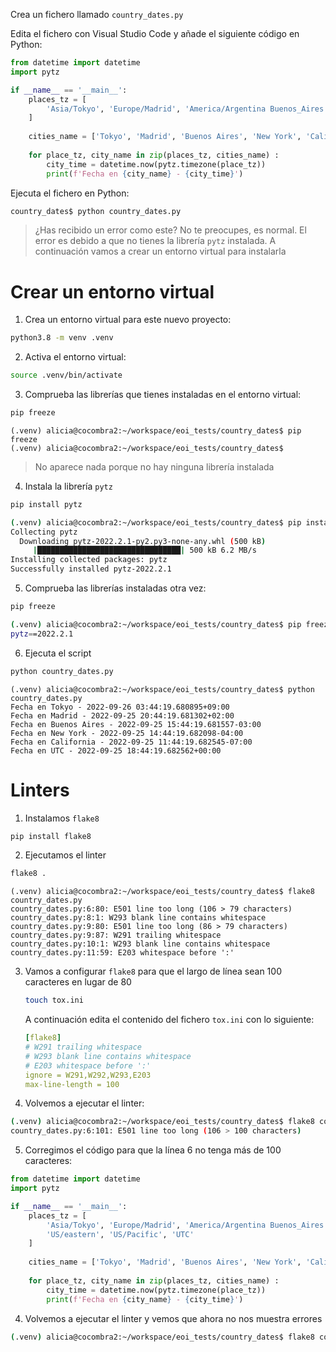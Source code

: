 Crea un fichero llamado `country_dates.py`

Edita el fichero con Visual Studio Code y añade el siguiente código en Python:

```python
from datetime import datetime
import pytz

if __name__ == '__main__':
    places_tz = [
        'Asia/Tokyo', 'Europe/Madrid', 'America/Argentina Buenos_Aires', 'US/eastern', 'US/Pacific', 'UTC'
    ]
    
    cities_name = ['Tokyo', 'Madrid', 'Buenos Aires', 'New York', 'California', 'UTC']    
    
    for place_tz, city_name in zip(places_tz, cities_name) :
        city_time = datetime.now(pytz.timezone(place_tz))
        print(f'Fecha en {city_name} - {city_time}')
```

Ejecuta el fichero en Python:

```bash
country_dates$ python country_dates.py
```

> ¿Has recibido un error como este? No te preocupes, es normal. El error es debido a que no tienes la librería `pytz` instalada. A continuación vamos a crear un entorno virtual para instalarla

# Crear un entorno virtual

1. Crea un entorno virtual para este nuevo proyecto:

```bash
python3.8 -m venv .venv
```

2. Activa el entorno virtual:

```bash
source .venv/bin/activate
```

3. Comprueba las librerías que tienes instaladas en el entorno virtual:

```bash
pip freeze
```

```
(.venv) alicia@cocombra2:~/workspace/eoi_tests/country_dates$ pip freeze
(.venv) alicia@cocombra2:~/workspace/eoi_tests/country_dates$ 
```

> No aparece nada porque no hay ninguna librería instalada

4. Instala la librería `pytz`

```bash
pip install pytz
```

```bash
(.venv) alicia@cocombra2:~/workspace/eoi_tests/country_dates$ pip install pytz
Collecting pytz
  Downloading pytz-2022.2.1-py2.py3-none-any.whl (500 kB)
     |████████████████████████████████| 500 kB 6.2 MB/s 
Installing collected packages: pytz
Successfully installed pytz-2022.2.1
```

5. Comprueba las librerías instaladas otra vez:

```bash
pip freeze
```

```bash
(.venv) alicia@cocombra2:~/workspace/eoi_tests/country_dates$ pip freeze
pytz==2022.2.1
```

6. Ejecuta el script

```bash
python country_dates.py
```

```
(.venv) alicia@cocombra2:~/workspace/eoi_tests/country_dates$ python country_dates.py
Fecha en Tokyo - 2022-09-26 03:44:19.680895+09:00
Fecha en Madrid - 2022-09-25 20:44:19.681302+02:00
Fecha en Buenos Aires - 2022-09-25 15:44:19.681557-03:00
Fecha en New York - 2022-09-25 14:44:19.682098-04:00
Fecha en California - 2022-09-25 11:44:19.682545-07:00
Fecha en UTC - 2022-09-25 18:44:19.682562+00:00
```

# Linters

1. Instalamos `flake8`

```bash
pip install flake8
```

2. Ejecutamos el linter

```bash
flake8 .
```

```
(.venv) alicia@cocombra2:~/workspace/eoi_tests/country_dates$ flake8 country_dates.py 
country_dates.py:6:80: E501 line too long (106 > 79 characters)
country_dates.py:8:1: W293 blank line contains whitespace
country_dates.py:9:80: E501 line too long (86 > 79 characters)
country_dates.py:9:87: W291 trailing whitespace
country_dates.py:10:1: W293 blank line contains whitespace
country_dates.py:11:59: E203 whitespace before ':'
```

3. Vamos a configurar `flake8` para que el largo de línea sean 100 caracteres en lugar de 80

    ```bash
    touch tox.ini
    ```

    A continuación edita el contenido del fichero `tox.ini` con lo siguiente:

    ```yaml
    [flake8]
    # W291 trailing whitespace
    # W293 blank line contains whitespace
    # E203 whitespace before ':'
    ignore = W291,W292,W293,E203
    max-line-length = 100
    ```

4. Volvemos a ejecutar el linter:
```bash
(.venv) alicia@cocombra2:~/workspace/eoi_tests/country_dates$ flake8 country_dates.py 
country_dates.py:6:101: E501 line too long (106 > 100 characters)
```

5. Corregimos el código para que la línea 6 no tenga más de 100 caracteres:

```python
from datetime import datetime
import pytz

if __name__ == '__main__':
    places_tz = [
        'Asia/Tokyo', 'Europe/Madrid', 'America/Argentina Buenos_Aires', 
        'US/eastern', 'US/Pacific', 'UTC'
    ]
    
    cities_name = ['Tokyo', 'Madrid', 'Buenos Aires', 'New York', 'California', 'UTC']    
    
    for place_tz, city_name in zip(places_tz, cities_name) :
        city_time = datetime.now(pytz.timezone(place_tz))
        print(f'Fecha en {city_name} - {city_time}')
```

4. Volvemos a ejecutar el linter y vemos que ahora no nos muestra errores
```bash
(.venv) alicia@cocombra2:~/workspace/eoi_tests/country_dates$ flake8 country_dates.py 
```
